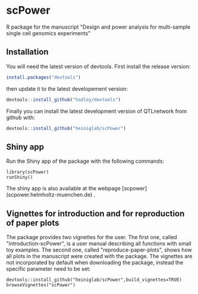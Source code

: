 # scPower

R package for the manuscript "Design and power analysis for multi-sample single cell genomics experiments"

## Installation

You will need the latest version of devtools. First install the release version:

```R
install.packages("devtools")
```

then update it to the latest developement version:

```R
devtools::install_github("hadley/devtools")
```

Finally you can install the latest development version of QTLnetwork from github with:

```R
devtools::install_github("heiniglab/scPower")
```

## Shiny app

Run the Shiny app of the package with the following commands:

```{R}
library(scPower)
runShiny()
```

The shiny app is also available at the webpage [scpower] (scpower.helmholtz-muenchen.de) .

## Vignettes for introduction and for reproduction of paper plots

The package provides two vignettes for the user. The first one, called "introduction-scPower", is a user manual describing all functions with small toy examples. The second one, called "reproduce-paper-plots", shows how all plots in the manuscript were created with the package. The vignettes are not incorporated by default when downloading the package, instead the specific parameter need to be set:

```{R}
devtools::install_github("heiniglab/scPower",build_vignettes=TRUE)
browseVignettes("scPower")
```
